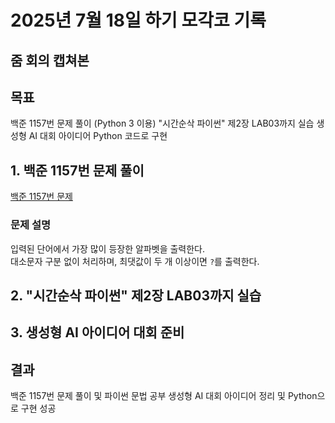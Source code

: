 # 2025년 7월 18일 하기 모각코 기록

## 줌 회의 캡쳐본



## 목표
백준 1157번 문제 풀이 (Python 3 이용)
"시간순삭 파이썬" 제2장 LAB03까지 실습
생성형 AI 대회 아이디어 Python 코드로 구현

## 1. 백준 1157번 문제 풀이
[백준 1157번 문제](https://www.acmicpc.net/problem/1157)

### 문제 설명
입력된 단어에서 가장 많이 등장한 알파벳을 출력한다.  
대소문자 구분 없이 처리하며, 최댓값이 두 개 이상이면 `?`를 출력한다.

## 2. "시간순삭 파이썬" 제2장 LAB03까지 실습


## 3. 생성형 AI 아이디어 대회 준비



## 결과
백준 1157번 문제 풀이 및 파이썬 문법 공부
생성형 AI 대회 아이디어 정리 및 Python으로 구현 성공
